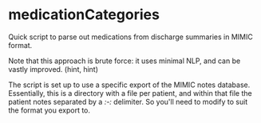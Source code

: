 medicationCategories
====================

Quick script to parse out medications from discharge summaries in MIMIC format. 

Note that this approach is brute force: it uses minimal NLP, and can be vastly improved. (hint, hint)

The script is set up to use a specific export of the MIMIC notes database. Essentially, this is a directory with a file per patient, and within that file the patient notes separated by a _*:-:*_ delimiter. So you'll need to modify to suit the format you export to. 
